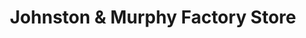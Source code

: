 ---
title: "Johnston & Murphy Factory Store"
url: /lancaster/johnston-and-murphy-factory-store/
shop: shoes
---